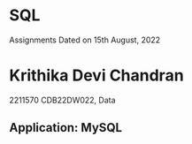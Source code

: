 # SQL
Assignments
Dated on 15th August, 2022
# Krithika Devi Chandran
  2211570
  CDB22DW022, Data
  
## Application: MySQL 

